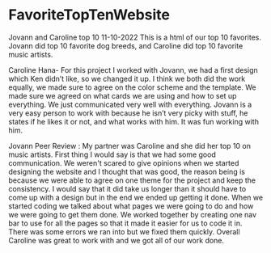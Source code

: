 # FavoriteTopTenWebsite
Jovann and Caroline top 10
11-10-2022
This is a html of our top 10 favorites. Jovann did top 10 favorite dog breeds, and Caroline did top 10 favorite music artists.

Caroline Hana- For this project I worked with Jovann, we had a first design which Ken didn’t like, so we changed it up. I think we both did the work equally, we made sure to agree on the color scheme and the template. We made sure we agreed on what cards we are using and how to set up everything. We just communicated very well with everything. Jovann is a very easy person to work with because he isn’t very picky with stuff, he states if he likes it or not, and what works with him. It was fun working with him.


Jovann Peer Review : My partner was Caroline and she did her top 10 on music artists. First thing I would say is that we had some good communication. We weren't scared to give opinions when we started designing the website and I thought that was good, the reason being is because we were able to agree on one theme for the project and keep the consistency. I would say that it did take us longer than it should have to come up with a design but in the end we ended up getting it done.
When we started coding we talked about what pages we were going to do and how we were going to get them done. We worked together by creating one nav bar to use for all the pages so that it made it easier for us to code it in. There was some errors we ran into but we fixed them quickly.
Overall Caroline was great to work with and we got all of our work done.
